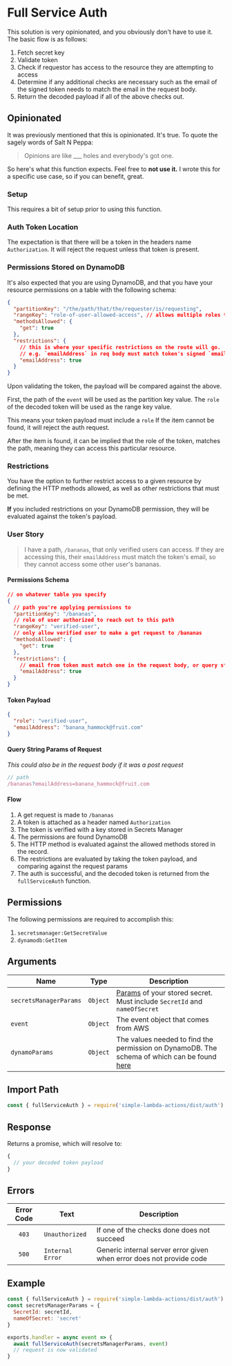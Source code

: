 # Full Service Auth

This solution is very opinionated, and you obviously don't have to use it. The basic flow is as follows:

1. Fetch secret key
2. Validate token
3. Check if requestor has access to the resource they are attempting to access
4. Determine if any additional checks are necessary such as the email of the signed token needs to match the email in the request body.
5. Return the decoded payload if all of the above checks out.


## Opinionated

It was previously mentioned that this is opinionated. It's true. To quote the sagely words of Salt N Peppa:

> Opinions are like ___ holes and everybody's got one.

So here's what this function expects. Feel free to **not use it.** I wrote this for a specific use case, so if you can benefit, great.

### Setup

This requires a bit of setup prior to using this function.

### Auth Token Location

The expectation is that there will be a token in the headers name `Authorization`. It will reject the request unless that token is present.

### Permissions Stored on DynamoDB

It's also expected that you are using DynamoDB, and that you have your resource permissions on a table with the following schema:

```json
{
  "partitionKey": "/the/path/that/the/requester/is/requesting",
  "rangeKey": "role-of-user-allowed-access", // allows multiple roles to have access to the same path
  "methodsAllowed": {
    "get": true
  },
  "restrictions": {
    // this is where your specific restrictions on the route will go. 
    // e.g. `emailAddress` in req body must match token's signed `emailAddress`
    "emailAddress": true
  }
}
```

Upon validating the token, the payload will be compared against the above.

First, the path of the `event` will be used as the partition key value.
The `role` of the decoded token will be used as the range key value.

This means your token payload must include a `role`
If the item cannot be found, it will reject the auth request.

After the item is found, it can be implied that the role of the token, matches the path, meaning they can access this particular resource. 

### Restrictions

You have the option to further restrict access to a given resource by defining the HTTP methods allowed, as well as other restrictions that must be met.

**If** you included restrictions on your DynamoDB permission, they will be evaluated against the token's payload.

### User Story

> I have a path, `/bananas`, that only verified users can access. If they are accessing this, their `emailAddress` must match the token's email, so they cannot access some other user's bananas.

#### Permissions Schema

```json
// on whatever table you specify
{
  // path you're applying permissions to
  "partitionKey": "/bananas",
  // role of user authorized to reach out to this path
  "rangeKey": "verified-user", 
  // only allow verified user to make a get request to /bananas
  "methodsAllowed": {
    "get": true
  },
  "restrictions": {
    // email from token must match one in the request body, or query string
    "emailAddress": true
  }
}
```

#### Token Payload

```json
{
  "role": "verified-user",
  "emailAddress": "banana_hammock@fruit.com"
}
```

#### Query String Params of Request

_This could also be in the request body if it was a post request_

```js
// path
/bananas?emailAddress=banana_hammock@fruit.com
```

#### Flow

1. A get request is made to `/bananas`
2. A token is attached as a header named `Authorization`
3. The token is verified with a key stored in Secrets Manager
4. The permissions are found DynamoDB
5. The HTTP method is evaluated against the allowed methods stored in the record.
6. The restrictions are evaluated by taking the token payload, and comparing against the request params
7. The auth is successful, and the decoded token is returned from the `fullServiceAuth` function.

## Permissions

The following permissions are required to accomplish this:

1. `secretsmanager:GetSecretValue`
2. `dynamodb:GetItem`

## Arguments

| Name | Type | Description |
| --- | --- | --- |
| `secretsManagerParams` | `Object` | [Params](https://docs.aws.amazon.com/secretsmanager/latest/apireference/API_GetSecretValue.html) of your stored secret. Must include `SecretId` and `nameOfSecret` |
| `event` | `Object` | The event object that comes from AWS |
| `dynamoParams` | `Object` | The values needed to find the permission on DynamoDB. The schema of which can be found [here](../../extras/auth/schemas.md) |


## Import Path

```js
const { fullServiceAuth } = require('simple-lambda-actions/dist/auth')
```

## Response

Returns a promise, which will resolve to:

```js
{
  // your decoded token payload
}
```

## Errors

| Error Code | Text | Description |
| :---: | --- | --- |
| `403` | `Unauthorized` | If one of the checks done does not succeed |
| `500` | `Internal Error` | Generic internal server error given when error does not provide code |

## Example

```js
const { fullServiceAuth } = require('simple-lambda-actions/dist/auth')
const secretsManagerParams = {
  SecretId: secretId,
  nameOfSecret: 'secret'
}

exports.handler = async event => {
  await fullServiceAuth(secretsManagerParams, event)
  // request is now validated
}
```
